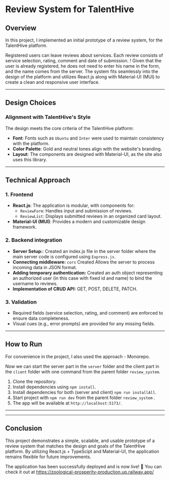 # Review System for TalentHive

## Overview

In this project, I implemented an initial prototype of a review system, for the TalentHive platform.

Registered users can leave reviews about services. Each review consists of service selection, rating, comment and date of submission.
! Given that the user is already registered, he does not need to enter his name in the form, and the name comes from the server.
The system fits seamlessly into the design of the platform and utilizes React.js along with Material-UI (MUI) to create a clean and responsive user interface.

---

## Design Choices

### **Alignment with TalentHive's Style**

The design meets the core criteria of the TalentHive platform:

- **Font**: Fonts such as `Ubuntu` and `Inter` were used to maintain consistency with the platform.
- **Color Palette**: Gold and neutral tones align with the website's branding.
- **Layout**: The components are designed with Material-UI, as the site also uses this library.

---

## Technical Approach

### 1. **Frontend**

- **React.js**: The application is modular, with components for:
  - `ReviewForm`: Handles input and submission of reviews.
  - `ReviewList`: Displays submitted reviews in an organized card layout.
- **Material-UI (MUI)**: Provides a modern and customizable design framework.

### 2. **Backend integration**

- **Server Setup:**: Created an index.js file in the server folder where the main server code is configured using `Express.js`.
- **Connecting middleware:** `cors` Created Allows the server to process incoming data in JSON format.
- **Adding temporary authentication:** Created an auth object representing an authorized user (in this case with fixed id and name) to bind the username to reviews.
- **Implementation of CRUD API:** GET, POST, DELETE, PATCH.

### 3. **Validation**

- Required fields (service selection, rating, and comment) are enforced to ensure data completeness.
- Visual cues (e.g., error prompts) are provided for any missing fields.

---

## How to Run
For convenience in the project, I also used the approach - Monorepo.


Now we can start the server part in the `server` folder and the client part in the `client` folder with one command from the parent folder `review_system`.

1. Clone the repository.
2. Install dependencies using `npm install`.
3. Install dependencies for both (server and client) `npm run installAll`.
3. Start project with `npm run dev` from the parent folder `review_system` .
4. The app will be available at `http://localhost:5173/`.

---

---

## Conclusion

This project demonstrates a simple, scalable, and usable prototype of a review system that matches the design and goals of the TalentHive platform. By utilizing React.js + TypeScipt and Material-UI, the application remains flexible for future improvements.


The application has been successfully deployed and is now live! 🎉 You can check it out at https://zoological-prosperity-production.up.railway.app/
